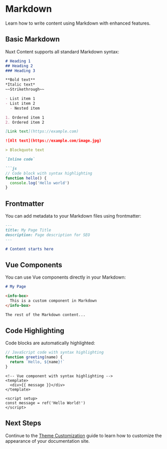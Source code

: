 # Markdown

Learn how to write content using Markdown with enhanced features.

## Basic Markdown

Nuxt Content supports all standard Markdown syntax:

```md
# Heading 1
## Heading 2
### Heading 3

**Bold text**
*Italic text*
~~Strikethrough~~

- List item 1
- List item 2
  - Nested item

1. Ordered item 1
2. Ordered item 2

[Link text](https://example.com)

![Alt text](https://example.com/image.jpg)

> Blockquote text

`Inline code`

```js
// Code block with syntax highlighting
function hello() {
  console.log('Hello world')
}
```

## Frontmatter

You can add metadata to your Markdown files using frontmatter:

```md
---
title: My Page Title
description: Page description for SEO
---

# Content starts here
```

## Vue Components

You can use Vue components directly in your Markdown:

```md
# My Page

<info-box>
  This is a custom component in Markdown
</info-box>

The rest of the Markdown content...
```

## Code Highlighting

Code blocks are automatically highlighted:

```js
// JavaScript code with syntax highlighting
function greeting(name) {
  return `Hello, ${name}!`
}
```

```vue
<!-- Vue component with syntax highlighting -->
<template>
  <div>{{ message }}</div>
</template>

<script setup>
const message = ref('Hello World!')
</script>
```

## Next Steps

Continue to the [Theme Customization](/guide/theme) guide to learn how to customize the appearance of your documentation site.